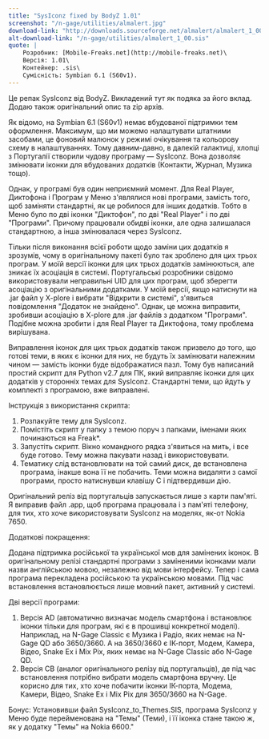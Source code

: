 ```yaml
---
title: "SysIconz fixed by BodyZ 1.01"
screenshot: "/n-gage/utilities/almalert.jpg"
download-link: "http://downloads.sourceforge.net/almalert/almalert_1_00.zip"
alt-download-link: "/n-gage/utilities/almalert_1_00.sis"
quote: |
    Розробник: [Mobile-Freaks.net](http://mobile-freaks.net)\
    Версія: 1.01\
    Контейнер: .sis\
    Сумісність: Symbian 6.1 (S60v1).
---
```


Це репак SysIconz від BodyZ. Викладений тут як подяка за його вклад. Додаю також оригінальний опис та zip архів.

Як відомо, на Symbian 6.1 (S60v1) немає вбудованої підтримки тем оформлення. Максимум, що ми можемо налаштувати штатними засобами, це фоновий малюнок у режимі очікування та кольорову схему в налаштуваннях. Тому давним-давно, в далекій галактиці, хлопці з Португалії створили чудову програму — SysIconz. Вона дозволяє змінювати іконки для вбудованих додатків (Контакти, Журнал, Музика тощо).

Однак, у програмі був один неприємний момент. Для Real Player, Диктофона і Програм у Меню з'являлися нові програми, замість того, щоб заміняти стандартні, як це робилося для інших додатків. Тобто в Меню було по дві іконки "Диктофон", по дві "Real Player" і по дві "Програми". Причому працювали обидві іконки, але одна залишалася стандартною, а інша змінювалася через SysIconz.

Тільки після виконання всієї роботи щодо заміни цих додатків я зрозумів, чому в оригінальному пакеті було так зроблено для цих трьох програм. У моїй версії іконки для цих трьох додатків замінюються, але зникає їх асоціація в системі. Португальські розробники свідомо використовували неправильні UID для цих програм, щоб зберегти асоціацію з оригінальними додатками. У моїй версії, якщо натиснути на .jar файл у X-plore і вибрати "Відкрити в системі", з'явиться повідомлення "Додаток не знайдено". Однак, це можна виправити, зробивши асоціацію в X-plore для .jar файлів з додатком "Програми". Подібне можна зробити і для Real Player та Диктофона, тому проблема вирішувана.

Виправлення іконок для цих трьох додатків також призвело до того, що готові теми, в яких є іконки для них, не будуть їх замінювати належним чином — замість іконки буде відображатися пазл. Тому був написаний простий скрипт для Python v2.7 для ПК, який виправляє іконки для цих додатків у сторонніх темах для SysIconz. Стандартні теми, що йдуть у комплекті з програмою, вже виправлені.

Інструкція з використання скрипта:

1. Розпакуйте тему для SysIconz.
2. Помістіть скрипт у папку з темою поруч з папками, іменами яких починаються на Freak*.
3. Запустіть скрипт. Вікно командного рядка з'явиться на мить, і все буде готово. Тему можна пакувати назад і використовувати.
4. Тематику слід встановлювати на той самий диск, де встановлена програма, інакше вона її не побачить. Теми можна видаляти з самої програми, просто натиснувши клавішу C і підтвердивши дію.

Оригінальний реліз від португальців запускається лише з карти пам'яті. Я виправив файл .app, щоб програма працювала і з пам'яті телефону, для тих, хто хоче використовувати SysIconz на моделях, як-от Nokia 7650.

Додаткові покращення:

Додана підтримка російської та української мов для замінених іконок. В оригінальному релізі стандартні програми з заміненими іконками мали назви англійською мовою, незалежно від мови інтерфейсу. Тепер і сама програма перекладена російською та українською мовами. Під час встановлення встановлюється лише мовний пакет, активний у системі.

Дві версії програми:

1. Версія AD (автоматично визначає модель смартфона і встановлює іконки тільки для програм, які є в прошивці конкретної моделі). Наприклад, на N-Gage Classic є Музика і Радіо, яких немає на N-Gage QD або 3650/3660. А на 3650/3660 є ІК-порт, Модем, Камера, Відео, Snake Ex і Mix Pix, яких немає на N-Gage Classic або N-Gage QD.
2. Версія CB (аналог оригінального релізу від португальців), де під час встановлення потрібно вибрати модель смартфона вручну. Це корисно для тих, хто хоче побачити іконки ІК-порта, Модема, Камери, Відео, Snake Ex і Mix Pix для 3650/3660 на N-Gage.

Бонус: Установивши файл SysIconz_to_Themes.SIS, програма SysIconz у Меню буде перейменована на "Темы" (Теми), і її іконка стане такою ж, як у додатку "Темы" на Nokia 6600."